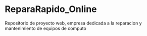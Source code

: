 # ReparaRapido_Online
Repositorio de proyecto web, empresa dedicada a la reparacion y mantenimiento de equipos de computo
